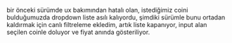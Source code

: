 bir önceki sürümde ux bakımından hatalı olan, istediğimiz coini bulduğumuzda dropdown liste asılı kalıyordu, şimdiki sürümle bunu ortadan kaldırmak için canlı filtreleme ekledim, artık liste kapanıyor, input alan seçilen coinle doluyor ve fiyat anında gösteriliyor.